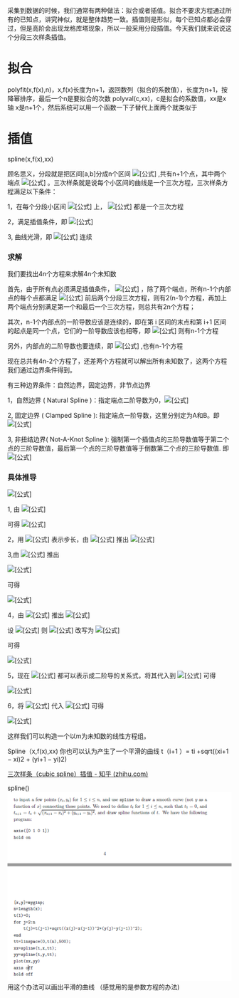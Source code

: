 采集到数据的时候，我们通常有两种做法：拟合或者插值。拟合不要求方程通过所有的已知点，讲究神似，就是整体趋势一致。插值则是形似，每个已知点都必会穿过，但是高阶会出现龙格库塔现象，所以一般采用分段插值。今天我们就来说说这个分段三次样条插值。

# 拟合

polyfit(x,f(x),n)，x,f(x)长度为n+1，返回数列（拟合的系数值），长度为n+1，按降幂排序，最后一个n是要拟合的次数
polyval(c,xx)，c是拟合的系数值，xx是x轴
x是n+1个，然后系统可以用一个函数一下子替代上面两个就类似于

# 插值

spline(x,f(x),xx)

顾名思义，分段就是把区间[a,b]分成n个区间 ![[公式]](https://www.zhihu.com/equation?tex=%5B%28x_0%2Cx_1%29%2C%28x_1%2Cx_2%29%2C%5Cdots%2C%28x_%7Bn-1%7D%2Cx_n%29%5D) ,共有n+1个点，其中两个端点 ![[公式]](https://www.zhihu.com/equation?tex=x_0%3Da%2Cx_n%3Db) 。三次样条就是说每个小区间的曲线是一个三次方程，三次样条方程满足以下条件：

1，在每个分段小区间 ![[公式]](https://www.zhihu.com/equation?tex=%5Bx_i%2Cx_%7Bi%2B1%7D%5D) 上， ![[公式]](https://www.zhihu.com/equation?tex=S%28x%29%3DS_i%28x%29) 都是一个三次方程

2，满足插值条件，即 ![[公式]](https://www.zhihu.com/equation?tex=S%28x_i%29%3Dy_i+%5Cquad+%28i%3D0%2C1%2C...%2Cn%29)

3, 曲线光滑，即 ![[公式]](https://www.zhihu.com/equation?tex=S%28x%29%EF%BC%8CS%27%28x%29%EF%BC%8CS%27%27%28x%29) 连续

### 求解

我们要找出4n个方程来求解4n个未知数

首先，由于所有点必须满足插值条件， ![[公式]](https://www.zhihu.com/equation?tex=S%28x_i%29%3Dy_i+%5Cquad+%28i%3D0%2C1%2C...%2Cn%29) ，除了两个端点，所有n-1个内部点的每个点都满足 ![[公式]](https://www.zhihu.com/equation?tex=S_i%28x_%7Bi%2B1%7D%29%3Dy_%7Bi%2B1%7D+%5Cquad+S_%7Bi%2B1%7D%28x_%7Bi%2B1%7D%29%3Dy_%7Bi%2B1%7D) 前后两个分段三次方程，则有2(n-1)个方程，再加上两个端点分别满足第一个和最后一个三次方程，则总共有2n个方程；

其次，n-1个内部点的一阶导数应该是连续的，即在第 i 区间的末点和第 i+1 区间的起点是同一个点，它们的一阶导数应该也相等，即 ![[公式]](https://www.zhihu.com/equation?tex=S%27_%7Bi%7D%28x_%7Bi%2B1%7D%29%3DS%27_%7Bi%2B1%7D%28x_%7Bi%2B1%7D%29) 则有n-1个方程

另外，内部点的二阶导数也要连续，即 ![[公式]](https://www.zhihu.com/equation?tex=S%27%27_%7Bi%7D%28x_%7Bi%2B1%7D%29%3DS%27%27_%7Bi%2B1%7D%28x_%7Bi%2B1%7D%29) ,也有n-1个方程

现在总共有4n-2个方程了，还差两个方程就可以解出所有未知数了，这两个方程我们通过边界条件得到。

有三种边界条件：自然边界，固定边界，非节点边界

1，自然边界 ( Natural Spline )：指定端点二阶导数为0，![[公式]](https://www.zhihu.com/equation?tex=S%27%27%28x_0%29%3D0%3DS%27%27%28x_n%29)

2, 固定边界 ( Clamped Spline ): 指定端点一阶导数，这里分别定为A和B。即 ![[公式]](https://www.zhihu.com/equation?tex=S%27_0%28x_0%29%3DA%2C%5Cquad+S%27_%7Bn-1%7D%28x_n%29%3DB)

3, 非扭结边界( Not-A-Knot Spline ): 强制第一个插值点的三阶导数值等于第二个点的三阶导数值，最后第一个点的三阶导数值等于倒数第二个点的三阶导数值. 即 ![[公式]](https://www.zhihu.com/equation?tex=S%27%27%27_0%28x_0%29%3DS%27%27%27_1%28x_1%29+%5Cquad++and+%5Cquad+S%27%27%27_%7Bn-2%7D%28x_%7Bn-1%7D%29%3DS%27%27%27_%7Bn-1%7D%28x_n%29+)

### 具体推导

![[公式]](https://www.zhihu.com/equation?tex=%5Cbegin%7Baligned%7D+S_%7Bi%7D%28x%29+%26%3Da_%7Bi%7D%2Bb_%7Bi%7D%5Cleft%28x-x_%7Bi%7D%5Cright%29%2Bc_%7Bi%7D%5Cleft%28x-x_%7Bi%7D%5Cright%29%5E%7B2%7D%2Bd_%7Bi%7D%5Cleft%28x-x_%7Bi%7D%5Cright%29%5E%7B3%7D+%5C%5C+S_%7Bi%7D%5E%7B%5Cprime%7D%28x%29+%26%3Db_%7Bi%7D%2B2+c_%7Bi%7D%5Cleft%28x-x_%7Bi%7D%5Cright%29%2B3+d_%7Bi%7D%5Cleft%28x-x_%7Bi%7D%5Cright%29%5E%7B2%7D+%5C%5C+S_%7Bi%7D%5E%7B%5Cprime+%5Cprime%7D%28x%29+%26%3D2+c_%7Bi%7D%2B6+d_%7Bi%7D%5Cleft%28x-x_%7Bi%7D%5Cright%29+%5Cend%7Baligned%7D)

1, 由 ![[公式]](https://www.zhihu.com/equation?tex=S_%7Bi%7D%28x_%7Bi%7D%29%3Da_%7Bi%7D%2Bb_%7Bi%7D%5Cleft%28x_i-x_%7Bi%7D%5Cright%29%2Bc_%7Bi%7D%5Cleft%28x_i-x_%7Bi%7D%5Cright%29%5E%7B2%7D%2Bd_%7Bi%7D%5Cleft%28x_i-x_%7Bi%7D%5Cright%29%5E%7B3%7D%3Dy_%7Bi%7D)

可得 ![[公式]](https://www.zhihu.com/equation?tex=a_i%3Dy_i)

2，用 ![[公式]](https://www.zhihu.com/equation?tex=h_%7Bi%7D%3Dx_%7Bi%2B1%7D-x_%7Bi%7D) 表示步长，由 ![[公式]](https://www.zhihu.com/equation?tex=S_i%28x_%7Bi%2B1%7D%29%3Dy_%7Bi%2B1%7D) 推出 ![[公式]](https://www.zhihu.com/equation?tex=a_%7Bi%7D%2Bh_%7Bi%7D+b_%7Bi%7D%2Bh_%7Bi%7D%5E%7B2%7D+c_%7Bi%7D%2Bh_%7Bi%7D%5E%7B3%7D+d_%7Bi%7D%3Dy_%7Bi%2B1%7D)

3,由 ![[公式]](https://www.zhihu.com/equation?tex=S%27_%7Bi%7D%28x_%7Bi%2B1%7D%29%3DS%27_%7Bi%2B1%7D%28x_%7Bi%2B1%7D%29) 推出

![[公式]](https://www.zhihu.com/equation?tex=%5Cbegin%7Barray%7D%7Bl%7D%7BS_%7Bi%7D%5E%7B%5Cprime%7D%5Cleft%28x_%7Bi%2B1%7D%5Cright%29%3Db_%7Bi%7D%2B2+c_%7Bi%7D%5Cleft%28x_%7Bi%2B1%7D-x_%7Bi%7D%5Cright%29%2B3+d_%7Bi%7D%5Cleft%28x_%7Bi%2B1%7D-x_%7Bi%7D%5Cright%29%5E%7B2%7D%3Db_%7Bi%7D%2B2+c_%7Bi%7D+h%2B3+d_%7Bi%7D+h%5E%7B2%7D%7D+%5C%5C+%7BS_%7Bi%2B1%7D%5E%7B%5Cprime%7D%5Cleft%28x_%7Bi%2B1%7D%5Cright%29%3Db_%7Bi%2B1%7D%2B2+c_%7Bi%7D%5Cleft%28x_%7Bi%2B1%7D-x_%7Bi%2B1%7D%5Cright%29%2B3+d_%7Bi%7D%5Cleft%28x_%7Bi%2B1%7D-x_%7Bi%2B1%7D%5Cright%29%5E%7B2%7D%3Db_%7Bi%2B1%7D%7D%5Cend%7Barray%7D)

可得

![[公式]](https://www.zhihu.com/equation?tex=b_%7Bi%7D%2B2+h_%7Bi%7D+c_%7Bi%7D%2B3+h_%7Bi%7D%5E%7B2%7D+d_%7Bi%7D%3Db_%7Bi%2B1%7D)

4，由 ![[公式]](https://www.zhihu.com/equation?tex=S%27%27_%7Bi%7D%28x_%7Bi%2B1%7D%29%3DS%27%27_%7Bi%2B1%7D%28x_%7Bi%2B1%7D%29) 推出 ![[公式]](https://www.zhihu.com/equation?tex=2+c_%7Bi%7D%2B6+h_%7Bi%7D+d_%7Bi%7D%3D2+c_%7Bi%2B1%7D)

设 ![[公式]](https://www.zhihu.com/equation?tex=%5Cboldsymbol%7Bm%7D_%7Bi%7D%3D%5Cboldsymbol%7BS%7D_%7Bi%7D%5E%7B%5Cprime+%5Cprime%7D%5Cleft%28%5Cboldsymbol%7Bx%7D_%7Bi%7D%5Cright%29%3D2+%5Cboldsymbol%7Bc%7D_%7Bi%7D) 则 ![[公式]](https://www.zhihu.com/equation?tex=2+c_%7Bi%7D%2B6+h_%7Bi%7D+d_%7Bi%7D%3D2+c_%7Bi%2B1%7D) 改写为 ![[公式]](https://www.zhihu.com/equation?tex=m_%7Bi%7D%2B6+h_%7Bi%7D+d_%7Bi%7D%3Dm_%7Bi%2B1%7D)

可得

![[公式]](https://www.zhihu.com/equation?tex=d_%7Bi%7D%3D%5Cfrac%7Bm_%7Bi%2B1%7D-m_%7Bi%7D%7D%7B6+h_%7Bi%7D%7D)

5，现在 ![[公式]](https://www.zhihu.com/equation?tex=a_i%2Cc_i%2Cd_i) 都可以表示成二阶导的关系式，将其代入到 ![[公式]](https://www.zhihu.com/equation?tex=a_%7Bi%7D%2Bh_%7Bi%7D+b_%7Bi%7D%2Bh_%7Bi%7D%5E%7B2%7D+c_%7Bi%7D%2Bh_%7Bi%7D%5E%7B3%7D+d_%7Bi%7D%3Dy_%7Bi%2B1%7D) 可得

![[公式]](https://www.zhihu.com/equation?tex=b_%7Bi%7D%3D%5Cfrac%7By_%7Bi%2B1%7D-y_%7Bi%7D%7D%7Bh_%7Bi%7D%7D-%5Cfrac%7Bh_%7Bi%7D%7D%7B2%7D+m_%7Bi%7D-%5Cfrac%7Bh_%7Bi%7D%7D%7B6%7D%5Cleft%28m_%7Bi%2B1%7D-m_%7Bi%7D%5Cright%29)

6，将 ![[公式]](https://www.zhihu.com/equation?tex=a_i%2Cb_i%2Cc_i%2Cd_i) 代入 ![[公式]](https://www.zhihu.com/equation?tex=b_%7Bi%7D%2B2+h_%7Bi%7D+c_%7Bi%7D%2B3+h_%7Bi%7D%5E%7B2%7D+d_%7Bi%7D%3Db_%7Bi%2B1%7D) 可得

![[公式]](https://www.zhihu.com/equation?tex=h_%7Bi%7D+m_%7Bi%7D%2B2%5Cleft%28h_%7Bi%7D%2Bh_%7Bi%2B1%7D%5Cright%29+m_%7Bi%2B1%7D%2Bh_%7Bi%2B1%7D+m_%7Bi%2B2%7D%3D6%5Cleft%5B%5Cfrac%7By_%7Bi%2B2%7D-y_%7Bi%2B1%7D%7D%7Bh_%7Bi%2B1%7D%7D-%5Cfrac%7By_%7Bi%2B1%7D-y_%7Bi%7D%7D%7Bh_%7Bi%7D%7D%5Cright%5D)

这样我们可以构造一个以m为未知数的线性方程组。

Spline（x,f(x),xx)
你也可以认为产生了一个平滑的曲线
t（i+1 ）= ti +sqrt((xi+1 − xi)2 + (yi+1 − yi)2)

[三次样条（cubic spline）插值 - 知乎 (zhihu.com)](https://zhuanlan.zhihu.com/p/62860859)

spline()
![](Pasted%20image%2020220326152842.png)
用这个办法可以画出平滑的曲线
（感觉用的是参数方程的办法)
